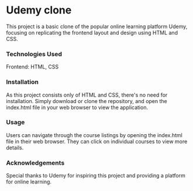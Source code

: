 # Udemy clone
This project is a basic clone of the popular online learning platform Udemy, focusing on replicating the frontend layout and design using HTML and CSS.

### Technologies Used
Frontend: HTML, CSS
### Installation
As this project consists only of HTML and CSS, there's no need for installation. Simply download or clone the repository, and open the index.html file in your web browser to view the application.

### Usage
Users can navigate through the course listings by opening the index.html file in their web browser. They can click on individual courses to view more details.

### Acknowledgements
Special thanks to Udemy for inspiring this project and providing a platform for online learning.
